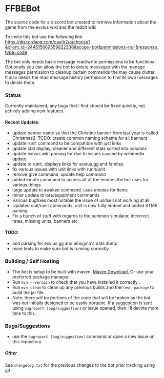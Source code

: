 # FFBEBot

The source code for a discord bot created to retrieve information about the game from the exvius wiki and the reddit wiki


To invite this bot use the following link: https://discordapp.com/oauth2/authorize?&client_id=244615809559822338&scope=bot&permissions=null&response_type=code

The bot only needs basic message read/write permissions to be functional
Optionally you can allow the bot to delete messages with the manage messages permission to cleanup certain commands the may cause clutter. It also needs the read message history permission to find its own messages to delete them.

### Status

Currently maintained, any bugs that I find should be fixed quickly, not actively adding new features.

#### Recent Updates:

- update banner name so that the Christine banner from last year is called Christmas2, TODO: create common naming scheme for all banners
- update runit command to be compatible with just links
- update stat display, cleaner and different stats sorted into columns
- update exivus wiki parsing for due to issues caused by wikimedia update
- update to runit, displays links for exvius.gg and famitsu
- fix various issues with unit links with runit/unit
- remove give command, update help command
- added emote command to access all of the emotes the bot uses for various things
- large update to awaken command, uses emotes for items
- minor update to lore/equipment commands
- Various bugfixes most notable the issue of unitsell not working at all
- Updated unit/runit commands, unit is now fully embed and added STMR parsing
- Fix a bunch of stuff with regards to the summon simulator, incorrect rates, missing units, banners etc

#### TODO:

- add parsing for exvius.gg and aEnigma's data dump
- more tests to make sure bot is running correctly

### Building / Self Hosting

- The bot is setup to be built with maven. [Maven Download.](https://maven.apache.org/download.cgi) Or use your preferred package manager. 
- Run `mvn --version` to check that you have installed it correctly.;
- Run `mvn clean` to clean up any previous builds and then `mvn package` to build the jar file.
- Note: there will be portions of the code that will be broken as the bot was not initially designed to be easily portable. If a suggestion is sent using `bugreport [bug/suggestion]` or issue opened, then I'll devote more time to this.

### Bugs/Suggestions

- use the `bugreport [bug/suggestion]` command or open a new issue on this repository

##### Other

See `changelog.txt` for the previous changes to the bot prior tracking using git
